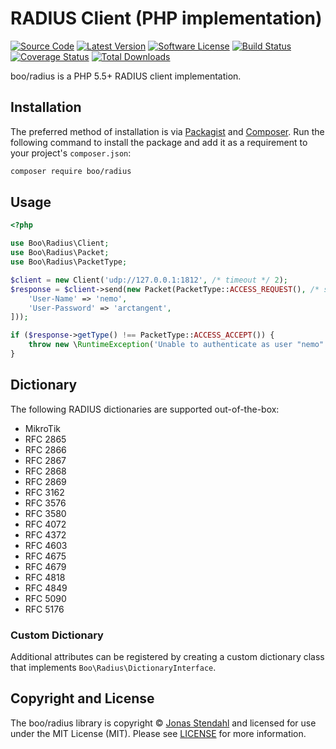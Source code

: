 # RADIUS Client (PHP implementation)

[![Source Code][badge-source]][source]
[![Latest Version][badge-release]][release]
[![Software License][badge-license]][license]
[![Build Status][badge-build]][build]
[![Coverage Status][badge-coverage]][coverage]
[![Total Downloads][badge-downloads]][downloads]

boo/radius is a PHP 5.5+ RADIUS client implementation.

## Installation

The preferred method of installation is via [Packagist][] and [Composer][]. Run the following command to install the package and add it as a requirement to your project's `composer.json`:

```bash
composer require boo/radius
```

## Usage

```php
<?php

use Boo\Radius\Client;
use Boo\Radius\Packet;
use Boo\Radius\PacketType;

$client = new Client('udp://127.0.0.1:1812', /* timeout */ 2);
$response = $client->send(new Packet(PacketType::ACCESS_REQUEST(), /* secret */ 'xyzzy5461', [
    'User-Name' => 'nemo',
    'User-Password' => 'arctangent',
]));

if ($response->getType() !== PacketType::ACCESS_ACCEPT()) {
    throw new \RuntimeException('Unable to authenticate as user "nemo"');
}
```

## Dictionary

The following RADIUS dictionaries are supported out-of-the-box:

* MikroTik
* RFC 2865
* RFC 2866
* RFC 2867
* RFC 2868
* RFC 2869
* RFC 3162
* RFC 3576
* RFC 3580
* RFC 4072
* RFC 4372
* RFC 4603
* RFC 4675
* RFC 4679
* RFC 4818
* RFC 4849
* RFC 5090
* RFC 5176

### Custom Dictionary

Additional attributes can be registered by creating a custom dictionary class that implements `Boo\Radius\DictionaryInterface`. 

## Copyright and License

The boo/radius library is copyright © [Jonas Stendahl](https://stendahl.me/) and licensed for use under the MIT License (MIT). Please see [LICENSE][] for more information.

[packagist]: https://packagist.org/packages/boo/radius
[composer]: http://getcomposer.org/

[badge-source]: https://img.shields.io/badge/source-boo/radius-blue.svg?style=flat-square
[badge-release]: https://img.shields.io/packagist/v/boo/radius.svg?style=flat-square
[badge-license]: https://img.shields.io/badge/license-MIT-brightgreen.svg?style=flat-square
[badge-build]: https://img.shields.io/travis/jyggen/radius/master.svg?style=flat-square
[badge-coverage]: https://img.shields.io/coveralls/jyggen/radius/master.svg?style=flat-square
[badge-downloads]: https://img.shields.io/packagist/dt/boo/radius.svg?style=flat-square

[source]: https://github.com/jyggen/radius
[release]: https://packagist.org/packages/boo/radius
[license]: https://github.com/jyggen/radius/blob/master/LICENSE
[build]: https://travis-ci.org/jyggen/radius
[coverage]: https://coveralls.io/r/jyggen/radius?branch=master
[downloads]: https://packagist.org/packages/boo/radius
